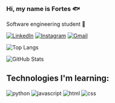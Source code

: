 ### Hi, my name is Fortes 🐟
Software engineering student 🦊

[![LinkedIn](https://img.shields.io/badge/LinkedIn-0077B5?style=for-the-badge&logo=linkedin&logoColor=white)](https://www.linkedin.com/in/adrian-michel-fortes-89ab48302/)
[![Instagram](https://img.shields.io/badge/-Instagram-%23E4405F?style=for-the-badge&logo=instagram&logoColor=white)](https://www.instagram.com/adrianmichelfortes/)
[![Gmail](https://img.shields.io/badge/Gmail-333333?style=for-the-badge&logo=gmail&logoColor=red)](mailto:driangamer51@gmail.com)

![Top Langs](https://github-readme-stats-git-masterrstaa-rickstaa.vercel.app/api/top-langs/?username=AdrianMichelFortes&layout=compact&bg_color=000&border_color=30A3DC&title_color=E4405F&text_color=FFF)

![GitHub Stats](https://github-readme-stats.vercel.app/api?username=AdrianMichelFortes&theme=transparent&bg_color=000&border_color=30A3DC&show_icons=true&icon_color=30A3DC&title_color=E4405F&text_color=FFF)

## Technologies I'm learning: 
<div style="display: inline_block">
    <img align="center" alt="python" src="https://img.shields.io/badge/Python-3776AB?style=for-the-badge&logo=python&logoColor=white" />
    <img align="center" alt="javascript" src="https://img.shields.io/static/v1?label=JavaScript&message=&color=F7DF1E&style=for-the-badge&logo=javascript&logoColor=white" />
    <img align="center" alt="html" src="https://img.shields.io/badge/HTML-E34F26?style=for-the-badge&logo=html5&logoColor=white" />
    <img align="center" alt="css" src="https://img.shields.io/badge/CSS-8A2BE2?style=for-the-badge&logo=css3&logoColor=white" />
</div><br/>
